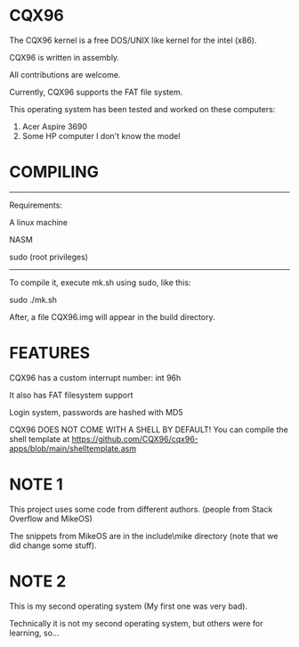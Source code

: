 CQX96
=====

The CQX96 kernel is a free DOS/UNIX like kernel for the intel (x86).


CQX96 is written in assembly.

All contributions are welcome.




Currently, CQX96 supports the FAT file system.

This operating system has been tested and worked on these computers:
  1. Acer Aspire 3690
  2. Some HP computer I don't know the model

COMPILING
=========
----
Requirements:

A linux machine

NASM

sudo (root privileges)

----

To compile it, execute mk.sh using sudo, like this:

sudo ./mk.sh

After, a file CQX96.img will appear in the build directory.


FEATURES
========

CQX96 has a custom interrupt number: int 96h

It also has FAT filesystem support

Login system, passwords are hashed with MD5

CQX96 DOES NOT COME WITH A SHELL BY DEFAULT!
You can compile the shell template at https://github.com/CQX96/cqx96-apps/blob/main/shelltemplate.asm

NOTE 1
======

This project uses some code from different authors. (people from Stack Overflow and MikeOS)


The snippets from MikeOS are in the include\mike directory (note that we did change some stuff).

NOTE 2
======

This is my second operating system (My first one was very bad).

Technically it is not my second operating system, but others were for learning, so...

